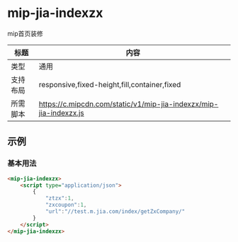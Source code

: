 # mip-jia-indexzx

mip首页装修

标题|内容
----|----
类型|通用
支持布局|responsive,fixed-height,fill,container,fixed
所需脚本|https://c.mipcdn.com/static/v1/mip-jia-indexzx/mip-jia-indexzx.js

## 示例

### 基本用法
```html
<mip-jia-indexzx>
    <script type="application/json">
        {
            "ztzx":1,
            "zxcoupon":1,
            "url":"//test.m.jia.com/index/getZxCompany/"
        }
    </script>
</mip-jia-indexzx>
```

